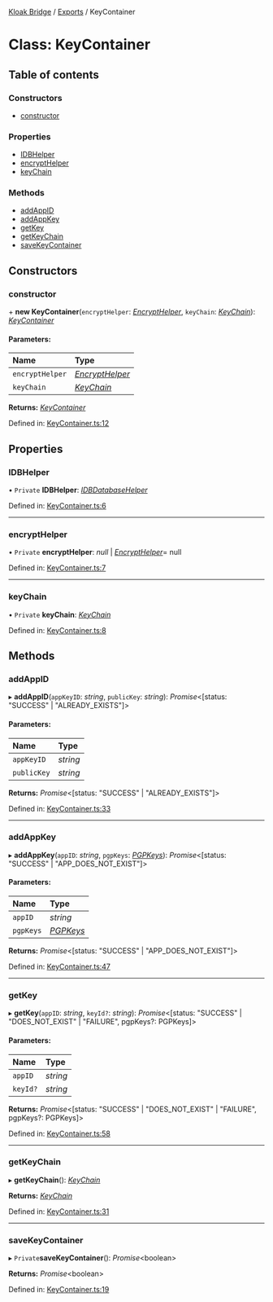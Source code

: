 [Kloak Bridge](../README.md) / [Exports](../modules.md) / KeyContainer

# Class: KeyContainer

## Table of contents

### Constructors

- [constructor](keycontainer.md#constructor)

### Properties

- [IDBHelper](keycontainer.md#idbhelper)
- [encryptHelper](keycontainer.md#encrypthelper)
- [keyChain](keycontainer.md#keychain)

### Methods

- [addAppID](keycontainer.md#addappid)
- [addAppKey](keycontainer.md#addappkey)
- [getKey](keycontainer.md#getkey)
- [getKeyChain](keycontainer.md#getkeychain)
- [saveKeyContainer](keycontainer.md#savekeycontainer)

## Constructors

### constructor

\+ **new KeyContainer**(`encryptHelper`: [*EncryptHelper*](encrypthelper.md), `keyChain`: [*KeyChain*](../interfaces/keychain.md)): [*KeyContainer*](keycontainer.md)

#### Parameters:

Name | Type |
:------ | :------ |
`encryptHelper` | [*EncryptHelper*](encrypthelper.md) |
`keyChain` | [*KeyChain*](../interfaces/keychain.md) |

**Returns:** [*KeyContainer*](keycontainer.md)

Defined in: [KeyContainer.ts:12](https://github.com/CoNET-project/kloak-bridge/blob/3516064/src/KeyContainer.ts#L12)

## Properties

### IDBHelper

• `Private` **IDBHelper**: [*IDBDatabaseHelper*](idbdatabasehelper.md)

Defined in: [KeyContainer.ts:6](https://github.com/CoNET-project/kloak-bridge/blob/3516064/src/KeyContainer.ts#L6)

___

### encryptHelper

• `Private` **encryptHelper**: *null* \| [*EncryptHelper*](encrypthelper.md)= null

Defined in: [KeyContainer.ts:7](https://github.com/CoNET-project/kloak-bridge/blob/3516064/src/KeyContainer.ts#L7)

___

### keyChain

• `Private` **keyChain**: [*KeyChain*](../interfaces/keychain.md)

Defined in: [KeyContainer.ts:8](https://github.com/CoNET-project/kloak-bridge/blob/3516064/src/KeyContainer.ts#L8)

## Methods

### addAppID

▸ **addAppID**(`appKeyID`: *string*, `publicKey`: *string*): *Promise*<[status: "SUCCESS" \| "ALREADY\_EXISTS"]\>

#### Parameters:

Name | Type |
:------ | :------ |
`appKeyID` | *string* |
`publicKey` | *string* |

**Returns:** *Promise*<[status: "SUCCESS" \| "ALREADY\_EXISTS"]\>

Defined in: [KeyContainer.ts:33](https://github.com/CoNET-project/kloak-bridge/blob/3516064/src/KeyContainer.ts#L33)

___

### addAppKey

▸ **addAppKey**(`appID`: *string*, `pgpKeys`: [*PGPKeys*](../interfaces/pgpkeys.md)): *Promise*<[status: "SUCCESS" \| "APP\_DOES\_NOT\_EXIST"]\>

#### Parameters:

Name | Type |
:------ | :------ |
`appID` | *string* |
`pgpKeys` | [*PGPKeys*](../interfaces/pgpkeys.md) |

**Returns:** *Promise*<[status: "SUCCESS" \| "APP\_DOES\_NOT\_EXIST"]\>

Defined in: [KeyContainer.ts:47](https://github.com/CoNET-project/kloak-bridge/blob/3516064/src/KeyContainer.ts#L47)

___

### getKey

▸ **getKey**(`appID`: *string*, `keyId?`: *string*): *Promise*<[status: "SUCCESS" \| "DOES\_NOT\_EXIST" \| "FAILURE", pgpKeys?: PGPKeys]\>

#### Parameters:

Name | Type |
:------ | :------ |
`appID` | *string* |
`keyId?` | *string* |

**Returns:** *Promise*<[status: "SUCCESS" \| "DOES\_NOT\_EXIST" \| "FAILURE", pgpKeys?: PGPKeys]\>

Defined in: [KeyContainer.ts:58](https://github.com/CoNET-project/kloak-bridge/blob/3516064/src/KeyContainer.ts#L58)

___

### getKeyChain

▸ **getKeyChain**(): [*KeyChain*](../interfaces/keychain.md)

**Returns:** [*KeyChain*](../interfaces/keychain.md)

Defined in: [KeyContainer.ts:31](https://github.com/CoNET-project/kloak-bridge/blob/3516064/src/KeyContainer.ts#L31)

___

### saveKeyContainer

▸ `Private`**saveKeyContainer**(): *Promise*<boolean\>

**Returns:** *Promise*<boolean\>

Defined in: [KeyContainer.ts:19](https://github.com/CoNET-project/kloak-bridge/blob/3516064/src/KeyContainer.ts#L19)
